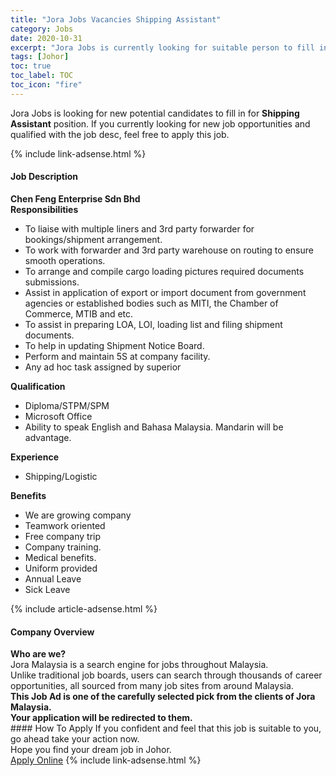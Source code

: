 ```yaml
---
title: "Jora Jobs Vacancies Shipping Assistant" 
category: Jobs 
date: 2020-10-31 
excerpt: "Jora Jobs is currently looking for suitable person to fill in the Shipping Assistant which positioned at Johor" 
tags: [Johor] 
toc: true 
toc_label: TOC 
toc_icon: "fire" 
--- 
```


<p>Jora Jobs is looking for new potential candidates to fill in for <b>Shipping Assistant</b> position. If you currently looking for new job opportunities and qualified with the job desc, feel free to apply this job.
</p>{% include link-adsense.html %} 
<div><div><h4>Job Description</h4></div><div><div><span><div><div><strong>Chen Feng Enterprise Sdn Bhd</strong></div><div><strong>Responsibilities</strong></div><ul><li>To liaise with multiple liners and 3rd party forwarder for bookings/shipment arrangement.</li><li>To work with forwarder and 3rd party warehouse on routing to ensure smooth operations.</li><li>To arrange and compile cargo loading pictures required documents submissions.</li><li>Assist in application of export or import document from government agencies or established bodies such as MITI, the Chamber of Commerce, MTIB and etc.</li><li>To assist in preparing LOA, LOI, loading list and filing shipment documents.</li><li>To help in updating Shipment Notice Board.</li><li>Perform and maintain 5S at company facility.</li><li>Any ad hoc task assigned by superior</li></ul><div><strong>Qualification</strong></div><ul><li>Diploma/STPM/SPM</li><li>Microsoft Office</li><li>Ability to speak English and Bahasa Malaysia. Mandarin will be advantage.</li></ul><div><strong>Experience</strong></div><ul><li>Shipping/Logistic</li></ul><div><strong>Benefits</strong></div><ul><li>We are growing company</li><li>Teamwork oriented</li><li>Free company trip</li><li>Company training.</li><li>Medical benefits.</li><li>Uniform provided</li><li>Annual Leave</li><li>Sick Leave</li></ul></div></span></div></div></div> 
{% include article-adsense.html %} 
<div><div><h4>Company Overview</h4></div><div><div><span><div><div>
<strong>Who are we?</strong></div>
<div>
	Jora Malaysia is a search engine for jobs throughout Malaysia.<br>
	Unlike traditional job boards, users can search through thousands of career opportunities, all sourced from many job sites from around Malaysia.&#160;</div>
<div>
<div>
<strong>This Job Ad is one of the carefully selected pick from the clients of Jora Malaysia.</strong></div>
<div>
<strong>Your application will be redirected to them.</strong></div>
</div></div></span></div></div></div> 
#### How To Apply 
If you confident and feel that this job is suitable to you, go ahead take your action now. <br/> 
Hope you find your dream job in Johor. <br/> 
<a href="https://www.jobstreet.com.my/en/job/shipping-assistant-4414709?jobId=jobstreet-my-job-4414709&sectionRank=2&token=0~837aa7a6-ebf5-41a2-82b3-100fc8d1ce8c&fr=SRP%20View%20In%20New%20Ta" class="btn btn--info" target="_blank" rel="nofollow noopenner">Apply Online</a> 
{% include link-adsense.html %} 
